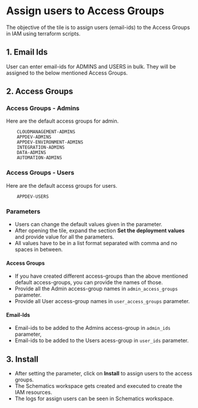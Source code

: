# Assign users to Access Groups

The objective of the tile is to assign users (email-ids) to the Access Groups in IAM using terraform scripts.


## 1. Email Ids
User can enter email-ids for ADMINS and USERS in bulk. They will be assigned to the below mentioned Access Groups.

## 2. Access Groups

### Access Groups - Admins
Here are the default access groups for admin.
```
    CLOUDMANAGEMENT-ADMINS
    APPDEV-ADMINS
    APPDEV-ENVIRONMENT-ADMINS
    INTEGRATION-ADMINS
    DATA-ADMINS
    AUTOMATION-ADMINS
```

### Access Groups - Users
Here are the default access groups for users.
```
    APPDEV-USERS
```

### Parameters
- Users can change the default values given in the parameter.
- After opening the tile, expand the section **Set the deployment values** and provide value for all the parameters.
- All values have to be in a list format separated with comma and no spaces in between. 

#### Access Groups
- If you have created different access-groups than the above mentioned default access-groups, you can provide the names of those.
- Provide all the Admin access-group names in `admin_access_groups` parameter.
- Provide all User access-group names in `user_access_groups` parameter. 

#### Email-Ids
- Email-ids to be added to the Admins access-group in `admin_ids` parameter, 
- Email-ids to be added to the Users acess-group in `user_ids` parameter. 
 
## 3. Install
- After setting the parameter, click on **Install** to assign users to the access groups. 
- The Schematics workspace gets created and executed to create the IAM resources. 
- The logs for assign users can be seen in Schematics workspace.